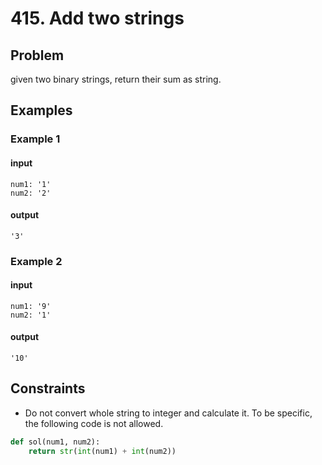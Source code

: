 # 415. Add two strings

## Problem
given two binary strings, return their sum as string.

## Examples
### Example 1
#### input
```text
num1: '1'
num2: '2'
```
#### output
```text
'3'
```

### Example 2
#### input
```text
num1: '9'
num2: '1'
```
#### output
```text
'10'
```

## Constraints
* Do not convert whole string to integer and calculate it. To be specific, the following code is not allowed.
```python
def sol(num1, num2):
    return str(int(num1) + int(num2))
```



